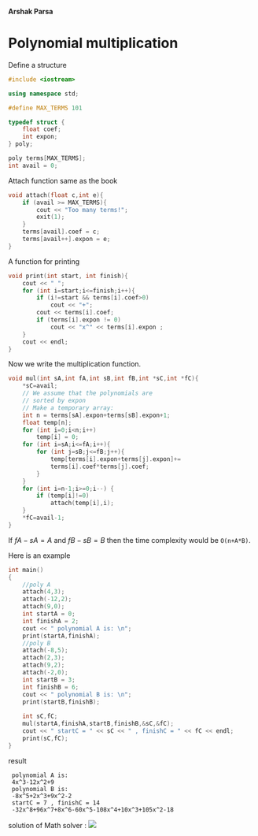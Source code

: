
**Arshak Parsa**

# Polynomial multiplication

Define a structure
```cpp
#include <iostream>

using namespace std;

#define MAX_TERMS 101

typedef struct {
	float coef;
	int expon;
} poly;

poly terms[MAX_TERMS];
int avail = 0;
```
Attach function same as the book
```cpp
void attach(float c,int e){
	if (avail >= MAX_TERMS){
		cout << "Too many terms!";
		exit(1);
	}
	terms[avail].coef = c;
	terms[avail++].expon = e;
}
```
A function for printing
```cpp
void print(int start, int finish){
	cout << " ";
	for (int i=start;i<=finish;i++){
		if (i!=start && terms[i].coef>0)
			cout << "+";
		cout << terms[i].coef;
		if (terms[i].expon != 0)
			cout << "x^" << terms[i].expon ;	
	}		
	cout << endl;						 
}
```
Now we write the multiplication function.
```cpp
void mul(int sA,int fA,int sB,int fB,int *sC,int *fC){
	*sC=avail;
	// We assume that the polynomials are
    // sorted by expon
	// Make a temporary array:
	int n = terms[sA].expon+terms[sB].expon+1;
	float temp[n];
	for (int i=0;i<n;i++) 
		temp[i] = 0;
	for (int i=sA;i<=fA;i++){
		for (int j=sB;j<=fB;j++){
		    temp[terms[i].expon+terms[j].expon]+=
            terms[i].coef*terms[j].coef;							
		}
	}
	for (int i=n-1;i>=0;i--) {
		if (temp[i]!=0)
			attach(temp[i],i);
	}
	*fC=avail-1;
}
```
If $fA-sA=A$ and $fB-sB=B$ then the time complexity would be 
`O(n+A*B)`.

Here is an example
```cpp
int main()
{
	//poly A
	attach(4,3);
	attach(-12,2);
	attach(9,0);
	int startA = 0;
	int finishA = 2;
	cout << " polynomial A is: \n";
	print(startA,finishA);
	//poly B
	attach(-8,5);
	attach(2,3);
	attach(9,2);
	attach(-2,0);
	int startB = 3;
	int finishB = 6;
	cout << " polynomial B is: \n";
	print(startB,finishB);
	
	int sC,fC;
	mul(startA,finishA,startB,finishB,&sC,&fC);
	cout << " startC = " << sC << " , finishC = " << fC << endl;
	print(sC,fC);
}
```
result
```text
 polynomial A is: 
 4x^3-12x^2+9
 polynomial B is: 
 -8x^5+2x^3+9x^2-2
 startC = 7 , finishC = 14
 -32x^8+96x^7+8x^6-60x^5-108x^4+10x^3+105x^2-18
```
solution of Math solver :
![](/home/k/Desktop/aks/aks.png)
